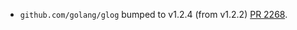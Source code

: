 * `github.com/golang/glog` bumped to v1.2.4 (from v1.2.2) [PR 2268](https://github.com/provenance-io/provenance/pull/2268).
